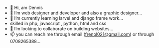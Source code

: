- 👋 Hi, am Dennis
- 👀 I’m web designer and developer and also a graphic designer...
- 🌱 I’m currently learning larvel and django frame work...
- skilled in php, javascript , python, html and css
- 💞️ I’m looking to collaborate on building websites...
- 📫 you can reach me through email (frenol021@gmail.com) or through 0708265388...

<!---
Frenol021/Frenol021 is a ✨ special ✨ repository because its `README.md` (this file) appears on your GitHub profile.
You can click the Preview link to take a look at your changes.
--->
